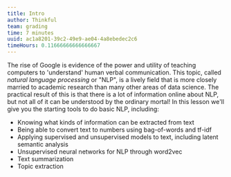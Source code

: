 ```yaml
---
title: Intro
author: Thinkful
team: grading
time: 7 minutes
uuid: ac1a8201-39c2-49e9-ae04-4a8ebedec2c6
timeHours: 0.11666666666666667
---
```


The rise of Google is evidence of the power and utility of teaching computers to 'understand' human verbal communication. This topic, called _natural language processing_ or "NLP", is a lively field that is more closely married to academic research than many other areas of data science. The practical result of this is that there is a lot of information online about NLP, but not all of it can be understood by the ordinary mortal! In this lesson we'll give you the starting tools to do basic NLP, including:

 * Knowing what kinds of information can be extracted from text
 * Being able to convert text to numbers using bag-of-words and tf-idf
 * Applying supervised and unsupervised models to text, including latent semantic analysis
 * Unsupervised neural networks for NLP through word2vec
 * Text summarization
 * Topic extraction

